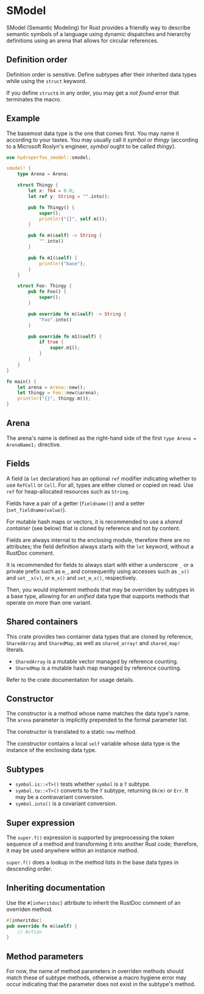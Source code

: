 # SModel

SModel (Semantic Modeling) for Rust provides a friendly way to describe semantic symbols of a language using dynamic dispatches and hierarchy definitions using an arena that allows for circular references.

## Definition order

Definition order is sensitive. Define subtypes after their inherited data types while using the `struct` keyword.

If you define `struct`s in any order, you may get a *not found* error that terminates the macro.

## Example

The basemost data type is the one that comes first. You may name it according to your tastes. You may usually call it *symbol* or *thingy* (according to a Microsoft Roslyn's engineer, *symbol* ought to be called *thingy*).

```rust
use hydroperfox_smodel::smodel;

smodel! {
    type Arena = Arena;

    struct Thingy {
        let x: f64 = 0.0;
        let ref y: String = "".into();

        pub fn Thingy() {
            super();
            println!("{}", self.m());
        }

        pub fn m(&self) -> String {
            "".into()
        }

        pub fn m1(&self) {
            println!("base");
        }
    }

    struct Foo: Thingy {
        pub fn Foo() {
            super();
        }

        pub override fn m(&self) -> String {
            "Foo".into()
        }

        pub override fn m1(&self) {
            if true {
                super.m1();
            }
        }
    }
}

fn main() {
    let arena = Arena::new();
    let thingy = Foo::new(&arena);
    println!("{}", thingy.m());
}
```

## Arena

The arena's name is defined as the right-hand side of the first `type Arena = ArenaName1;` directive.

## Fields

A field (a `let` declaration) has an optional `ref` modifier indicating whether to use `RefCell` or `Cell`. For all, types are either cloned or copied on read. Use `ref` for heap-allocated resources such as `String`.

Fields have a pair of a getter (`fieldname()`) and a setter (`set_fieldname(value)`).

For mutable hash maps or vectors, it is recommended to use a *shared container* (see below) that is cloned by reference and not by content.

Fields are always internal to the enclosing module, therefore there are no attributes; the field definition always starts with the `let` keyword, without a RustDoc comment.

It is recommended for fields to always start with either a underscore `_` or a private prefix such as `m_`, and consequently using accesses such as `_x()` and `set__x(v)`, or `m_x()` and `set_m_x()`, respectively.

Then, you would implement methods that may be overriden by subtypes in a base type, allowing for an *unified* data type that supports methods that operate on more than one variant.

## Shared containers

This crate provides two container data types that are cloned by reference, `SharedArray` and `SharedMap`, as well as `shared_array!` and `shared_map!` literals.

* `SharedArray` is a mutable vector managed by reference counting.
* `SharedMap` is a mutable hash map managed by reference counting.

Refer to the crate documentation for usage details.

## Constructor

The constructor is a method whose name matches the data type's name. The `arena` parameter is implicitly prepended to the formal parameter list.

The constructor is translated to a static `new` method.

The constructor contains a local `self` variable whose data type is the instance of the enclosing data type.

## Subtypes

* `symbol.is::<T>()` tests whether `symbol` is a `T` subtype.
* `symbol.to::<T>()` converts to the `T` subtype, returning `Ok(m)` or `Err`. It may be a contravariant conversion.
* `symbol.into()` is a covariant conversion.

## Super expression

The `super.f()` expression is supported by preprocessing the token sequence of a method and transforming it into another Rust code; therefore, it may be used anywhere within an instance method.

`super.f()` does a lookup in the method lists in the base data types in descending order.

## Inheriting documentation

Use the `#[inheritdoc]` attribute to inherit the RustDoc comment of an overriden method.

```rust
#[inheritdoc]
pub override fn m(&self) {
    // Action
}
```

## Method parameters

For now, the name of method parameters in overriden methods should match these of subtype methods, otherwise a macro hygiene error may occur indicating that the parameter does not exist in the subtype's method.

